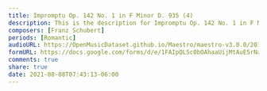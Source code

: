 ```yaml
---
title: Impromptu Op. 142 No. 1 in F Minor D. 935 (4)
description: This is the description for Impromptu Op. 142 No. 1 in F Minor D. 935 by Franz Schubert
composers: [Franz Schubert]
periods: [Romantic]
audioURL: https://OpenMusicDataset.github.io/Maestro/maestro-v3.0.0/2017/MIDI-Unprocessed_081_PIANO081_MID--AUDIO-split_07-09-17_Piano-e_2_-02_wav--3.midi
formURL: https://docs.google.com/forms/d/e/1FAIpQLSc0bOAhaaUijMtAuE5rNaanc7a7pmafcAJZlWn_taIpu3OzKQ/viewform
comments: true
share: true
date: 2021-08-08T07:43:13-06:00
---
```

